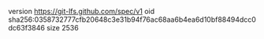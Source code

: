 version https://git-lfs.github.com/spec/v1
oid sha256:0358732777cfb20648c3e31b94f76ac68aa6b4ea6d10bf88494dcc0dc63f3846
size 2536
